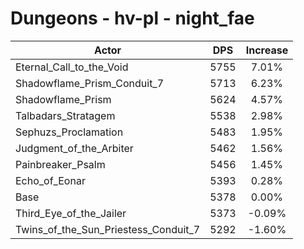# Dungeons - hv-pl - night_fae
| Actor | DPS | Increase |
|---|:---:|:---:|
|Eternal_Call_to_the_Void|5755|7.01%|
|Shadowflame_Prism_Conduit_7|5713|6.23%|
|Shadowflame_Prism|5624|4.57%|
|Talbadars_Stratagem|5538|2.98%|
|Sephuzs_Proclamation|5483|1.95%|
|Judgment_of_the_Arbiter|5462|1.56%|
|Painbreaker_Psalm|5456|1.45%|
|Echo_of_Eonar|5393|0.28%|
|Base|5378|0.00%|
|Third_Eye_of_the_Jailer|5373|-0.09%|
|Twins_of_the_Sun_Priestess_Conduit_7|5292|-1.60%|
